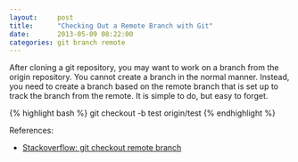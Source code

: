 ```yaml
---
layout:     post
title:      "Checking Out a Remote Branch with Git"
date:       2013-05-09 08:22:00
categories: git branch remote
---
```


After cloning a git repository, you may want to work on a branch from the origin repository. You cannot create a branch in the normal manner. Instead, you need to create a branch based on the remote branch that is set up to track the branch from the remote. It is simple to do, but easy to forget.

{% highlight bash %}
git checkout -b test origin/test
{% endhighlight %}

References:

* [Stackoverflow: git checkout remote branch](http://stackoverflow.com/questions/1783405/git-checkout-remote-branch)